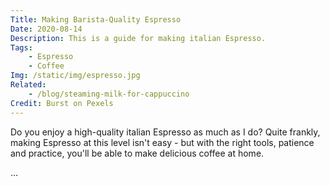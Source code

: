 ```yaml
---
Title: Making Barista-Quality Espresso
Date: 2020-08-14
Description: This is a guide for making italian Espresso.
Tags:
    - Espresso
    - Coffee
Img: /static/img/espresso.jpg
Related:
    - /blog/steaming-milk-for-cappuccino
Credit: Burst on Pexels 
---
```


Do you enjoy a high-quality italian Espresso as much as I do? Quite frankly,
making Espresso at this level isn't easy - but with the right tools, patience
and practice, you'll be able to make delicious coffee at home.

...